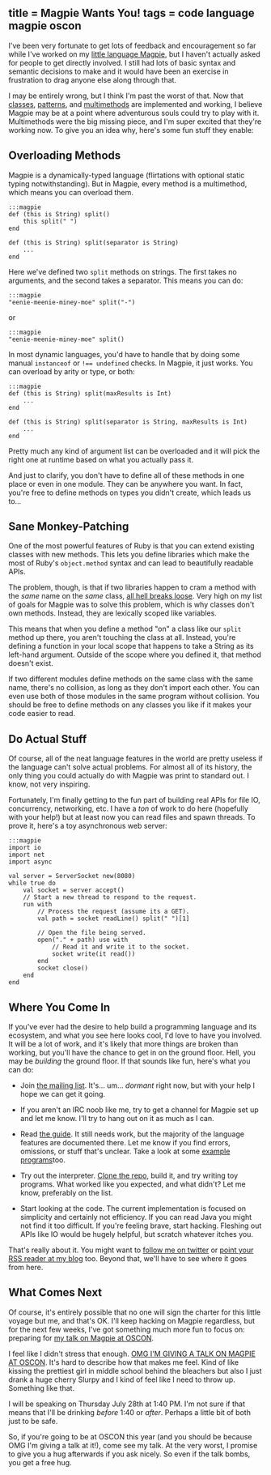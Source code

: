 title = Magpie Wants You!
tags = code language magpie oscon
---
I've been very fortunate to get lots of feedback and encouragement so far
while I've worked on my [little language Magpie](http://magpie.stuffwithstuff.com), but I haven't actually
asked for people to get directly involved. I still had lots of basic syntax
and semantic decisions to make and it would have been an exercise in
frustration to drag anyone else along through that.

I may be entirely wrong, but I think I'm past the worst of that. Now that
[classes](http://magpie.stuffwithstuff.com/classes.html), [patterns](http://magpie.stuffwithstuff.com/patterns.html), and [multimethods](http://magpie.stuffwithstuff.com/multimethods.html) are implemented and
working, I believe Magpie may be at a point where adventurous souls could try
to play with it. Multimethods were the big missing piece, and I'm super
excited that they're working now. To give you an idea why, here's some fun
stuff they enable:

## Overloading Methods

Magpie is a dynamically-typed language (flirtations with optional static
typing notwithstanding). But in Magpie, every method is a multimethod, which
means you can overload them.

    :::magpie
    def (this is String) split()
        this split(" ")
    end

    def (this is String) split(separator is String)
        ...
    end

Here we've defined two `split` methods on strings. The first takes no
arguments, and the second takes a separator. This means you can do:

    :::magpie
    "eenie-meenie-miney-moe" split("-")

or

    :::magpie
    "eenie-meenie-miney-moe" split()

In most dynamic languages, you'd have to handle that by doing some manual
`instanceof` or `!== undefined` checks. In Magpie, it just works. You can
overload by arity or type, or both:

    :::magpie
    def (this is String) split(maxResults is Int)
        ...
    end

    def (this is String) split(separator is String, maxResults is Int)
        ...
    end

Pretty much any kind of argument list can be overloaded and it will pick the
right one at runtime based on what you actually pass it.

And just to clarify, you don't have to define all of these methods in one
place or even in one module. They can be anywhere you want. In fact, you're
free to define methods on types you didn't create, which leads us to…

## Sane Monkey-Patching

One of the most powerful features of Ruby is that you can extend existing
classes with new methods. This lets you define libraries which make the most
of Ruby's `object.method` syntax and can lead to beautifully readable APIs.

The problem, though, is that if two libraries happen to cram a method with the
*same* name on the *same* class, [all hell breaks loose](http://www.benjamincoe.com/post/6234388028/why-i-hate-ruby-or-at-least-some-common-practices-of). Very high on my
list of goals for Magpie was to solve this problem, which is why classes don't
own methods. Instead, they are lexically scoped like variables.

This means that when you define a method "on" a class like our `split` method
up there, you aren't touching the class at all. Instead, you're defining a
function in your local scope that happens to take a String as its left-hand
argument. Outside of the scope where you defined it, that method doesn't
exist.

If two different modules define methods on the same class with the same name,
there's no collision, as long as they don't import each other. You can even
use both of those modules in the same program without collision. You should be
free to define methods on any classes you like if it makes your code easier to
read.

## Do Actual Stuff

Of course, all of the neat language features in the world are pretty useless
if the language can't solve actual problems. For almost all of its history,
the only thing you could actually do with Magpie was print to standard out. I
know, not very inspiring.

Fortunately, I'm finally getting to the fun part of building real APIs for
file IO, concurrency, networking, etc. I have a *ton* of work to do here
(hopefully with your help!) but at least now you can read files and spawn
threads. To prove it, here's a toy asynchronous web server:

    :::magpie
    import io
    import net
    import async

    val server = ServerSocket new(8080)
    while true do
        val socket = server accept()
        // Start a new thread to respond to the request.
        run with
            // Process the request (assume its a GET).
            val path = socket readLine() split(" ")[1]

            // Open the file being served.
            open("." + path) use with
                // Read it and write it to the socket.
                socket write(it read())
            end
            socket close()
        end
    end

## Where You Come In

If you've ever had the desire to help build a programming language and its
ecosystem, and what you see here looks cool, I'd love to have you involved. It
will be a lot of work, and it's likely that more things are broken than
working, but you'll have the chance to get in on the ground floor. Hell, you
may be *building* the ground floor. If that sounds like fun, here's what you
can do:

*   Join [the mailing list](http://groups.google.com/group/magpie-lang?pli=1).
    It's… um… *dormant* right now, but with your help I hope we can get it
    going.

*   If you aren't an IRC noob like me, try to get a channel for Magpie set up
    and let me know. I'll try to hang out on it as much as I can.

*   Read [the guide](http://magpie.stuffwithstuff.com/). It still needs work,
    but the majority of the language features are documented there. Let me know
    if you find errors, omissions, or stuff that's unclear. Take a look at some
    [example programs](https://github.com/munificent/magpie/tree/master/example)too.

*   Try out the interpreter. [Clone the repo](https://github.com/munificent/magpie),
    build it, and try writing toy programs. What worked like you expected, and
    what didn't? Let me know, preferably on the list.

*   Start looking at the code. The current implementation is focused on
    simplicity and certainly not efficiency. If you can read Java you might not
    find it too difficult. If you're feeling brave, start hacking. Fleshing out
    APIs like IO would be hugely helpful, but scratch whatever itches you.

That's really about it. You might want to [follow me on twitter](http://twitter.com/#!/munificentbob) or [point
your RSS reader at my blog](http://journal.stuffwithstuff.com) too. Beyond that, we'll have to see where it goes from here.

## What Comes Next

Of course, it's entirely possible that no one will sign the charter for this
little voyage but me, and that's OK. I'll keep hacking on Magpie regardless,
but for the next few weeks, I've got something much more fun to focus on:
preparing for [my talk on Magpie at OSCON](http://www.oscon.com/oscon2011/public/schedule/detail/18551).

I feel like I didn't stress that enough. [OMG I'M GIVING A TALK ON MAGPIE AT
OSCON](http://www.oscon.com/oscon2011/public/schedule/detail/18551). It's hard to describe how that makes me feel. Kind of like kissing
the prettiest girl in middle school behind the bleachers but also I just drank
a huge cherry Slurpy and I kind of feel like I need to throw up. Something
like that.

I will be speaking on Thursday July 28th at 1:40 PM. I'm not sure if that
means that I'll be drinking *before* 1:40 or *after*. Perhaps a little bit of
both just to be safe.

So, if you're going to be at OSCON this year (and you should be because OMG
I'm giving a talk at it!), come see my talk. At the very worst, I promise to
give you a hug afterwards if you ask nicely. So even if the talk bombs, you
get a free hug.

